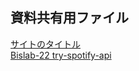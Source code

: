 ## 資料共有用ファイル<br>
[サイトのタイトル](URL)  
[Bislab-22 try-spotify-api](https://github.com/Bislab-22/try-spotify-api/issues?q=is%3Aopen+is%3Aissue)  

